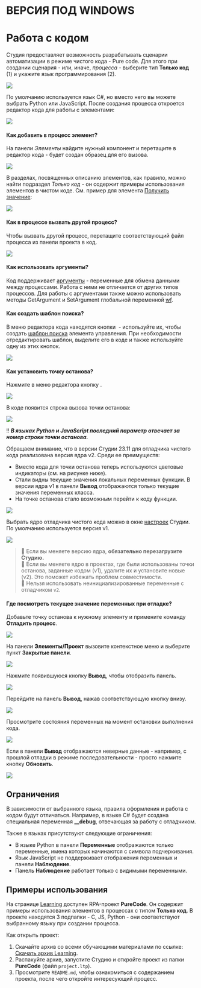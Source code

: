 # ВЕРСИЯ ПОД WINDOWS

# Работа с кодом

Студия предоставляет возможность разрабатывать сценарии автоматизации в режиме чистого кода - Pure code. Для этого при создании сценария - или, иначе, *процесса* - выберите тип **Только код** (1) и укажите язык программирования (2).

![](<../../.gitbook/assets1/choose-pure-code.png>)

По умолчанию используется язык С#, но вместо него вы можете выбрать Python или JavaScript. После создания процесса откроется редактор кода для работы с элементами:

![](<../../.gitbook/assets1/work-area-pure-code.png>)

#### Как добавить в процесс элемент?

На панели *Элементы* найдите нужный компонент и перетащите в редактор кода - будет создан образец для его вызова.

![](<../../.gitbook/assets/add-element-to-code-1.png>)

В разделах, посвященных описанию элементов, как правило, можно найти подраздел *Только код* - он содержит примеры использования элементов в чистом коде. См. пример для элемента [Получить значение](https://docs.primo-rpa.ru/primo-rpa/g_elements/el_basic/els_orch/els_assets/el_orch_getvalue#tolko-kod):

![](<../../.gitbook/assets1/example-code-in-element.png>)

#### Как в процессе вызвать другой процесс?

Чтобы вызвать другой процесс, перетащите соответствующий файл процесса из панели проекта в код.

![](<../../.gitbook/assets1/dragdrop-proccess-in-proccess.png>)

#### Как использовать аргументы?

Код поддерживает [аргументы](https://docs.primo-rpa.ru/primo-rpa/primo-studio/process/args) - переменные для обмена данными между процессами. Работа с ними не отличается от других типов процессов. Для работы с аргументами также можно использовать методы GetArgument и SetArgument глобальной переменной [wf](https://docs.primo-rpa.ru/primo-rpa/primo-studio/process/workflow).

#### Как создать шаблон поиска?

В меню редактора кода находятся кнопки <img src="../../.gitbook/assets/image (22).png" alt="" data-size="line"> - используйте их, чтобы создать [шаблон поиска](https://docs.primo-rpa.ru/primo-rpa/primo-studio/process/searchpatterns) элемента управления. При необходимости отредактировать шаблон, выделите его в коде и также используйте одну из этих кнопок.

![](<../../.gitbook/assets/selector-in-code.png>)


#### Как установить точку останова?

Нажмите в меню редактора кнопку <img src="../../.gitbook/assets/stop.png" alt="" data-size="line">.

![](<../../.gitbook/assets/breakpoint-in-only-code.png>)

В коде появится строка вызова точки останова:

![](<../../.gitbook/assets/added-breakpoint-in-only-code.png>)

:bangbang: ***В языках Python и JavaScript последний параметр отвечает за номер строки точки останова.***

Обращаем внимание, что в версии Студии 23.11 для отладчика чистого кода реализована версия ядра v2. Среди ее преимуществ:
* Вместо кода для точки останова теперь используются цветовые индикаторы (см. на рисунке ниже).
* Стали видны текущие значения локальных переменных функции. В версии ядра v1 в панели **Вывод** отображаются только текущие значения переменных класса.
* На точке останова стало возможным перейти к коду функции.

![](<../../.gitbook/assets1/set-breakpoint.png>)

Выбрать ядро отладчика чистого кода можно в окне [настроек](https://docs.primo-rpa.ru/primo-rpa/primo-studio/settings#otladchik) Студии. По умолчанию используется версия v1.

![](<../../.gitbook/assets1/version-of-debagger.png>)

 > :small_orange_diamond: Если вы меняете версию ядра, **обязательно перезагрузите Студию.**\
 > :small_orange_diamond: Если вы меняете ядро в проектах, где были использованы точки останова, заданные кодом (v1), удалите их и установите новые (v2). Это поможет избежать проблем совместимости.\
 > :small_orange_diamond: Нельзя использовать неинициализированные переменные с отладчиком `v2`.

#### Где посмотреть текущее значение переменных при отладке?

Добавьте точку останова к нужному элементу и примените команду **Отладить процесс**.

![](<../../.gitbook/assets/command-debug-in-only-code.png>)

На панели **Элементы/Проект** вызовите контекстное меню и выберите пункт **Закрытые панели**.

![](<../../.gitbook/assets/closed-panels-in-code.png>)

Нажмите появившуюся кнопку **Вывод**, чтобы отобразить панель.

![](<../../.gitbook/assets/output-in-code.png>)

Перейдите на панель **Вывод**, нажав соответствующую кнопку внизу.

![](<../../.gitbook/assets/panel-output-in-code.png>)

Просмотрите состояния переменных на момент остановки выполнения кода.

![](<../../.gitbook/assets/value-var-in-output-in-code.png>)

Если в панели **Вывод** отображаются неверные данные - например, с прошлой отладки в режиме последовательности - просто нажмите кнопку **Обновить**.

![](<../../.gitbook/assets/update-value-var-in-output-in-code.png>)


## Ограничения

В зависимости от выбранного языка, правила оформления и работа с кодом будут отличаться. Например, в языке C# будет создана специальная переменная **\_\_debug**, отвечающая за работу с отладчиком.

Также в языках присутствуют следующие ограничения:
* В языке Python в панели **Переменные** отображаются только переменные, имена которых начинаются с символа подчеркивания.
* Язык JavaScript не поддерживает отображения переменных и панели **Наблюдение**.
* Панель **Наблюдение** работает только с видимыми переменными.


## Примеры использования

На странице [Learning](https://github.com/PrimoRPA/Learning) доступен RPA-проект **PureCode**. Он содержит примеры использования элементов в процессах с типом **Только код**. В проекте находятся 3 подпапки - С, JS, Python - они соответствуют выбранному языку при создании процесса.

Как открыть проект:

1. Скачайте архив со всеми обучающими материалами по ссылке: [Скачать архив Learning](https://github.com/PrimoRPA/Learning/archive/refs/heads/master.zip).
2. Распакуйте архив, запустите Студию и откройте проект из папки **PureCode** (файл `project.ltp`).
3. Просмотрите `README.md`, чтобы ознакомиться с содержанием проекта, после чего откройте интересующий процесс.
